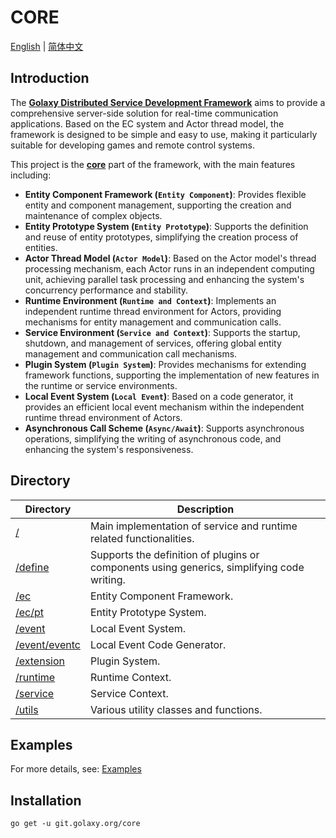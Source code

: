 # CORE
[English](./README.md) | [简体中文](./README.zh_CN.md)

## Introduction
The [**Golaxy Distributed Service Development Framework**](https://github.com/pangdogs/framework) aims to provide a comprehensive server-side solution for real-time communication applications. Based on the EC system and Actor thread model, the framework is designed to be simple and easy to use, making it particularly suitable for developing games and remote control systems.

This project is the [**core**](https://github.com/pangdogs/core) part of the framework, with the main features including:

- **Entity Component Framework (`Entity Component`)**: Provides flexible entity and component management, supporting the creation and maintenance of complex objects.
- **Entity Prototype System (`Entity Prototype`)**: Supports the definition and reuse of entity prototypes, simplifying the creation process of entities.
- **Actor Thread Model (`Actor Model`)**: Based on the Actor model's thread processing mechanism, each Actor runs in an independent computing unit, achieving parallel task processing and enhancing the system's concurrency performance and stability.
- **Runtime Environment (`Runtime and Context`)**: Implements an independent runtime thread environment for Actors, providing mechanisms for entity management and communication calls.
- **Service Environment (`Service and Context`)**: Supports the startup, shutdown, and management of services, offering global entity management and communication call mechanisms.
- **Plugin System (`Plugin System`)**: Provides mechanisms for extending framework functions, supporting the implementation of new features in the runtime or service environments.
- **Local Event System (`Local Event`)**: Based on a code generator, it provides an efficient local event mechanism within the independent runtime thread environment of Actors.
- **Asynchronous Call Scheme (`Async/Await`)**: Supports asynchronous operations, simplifying the writing of asynchronous code, and enhancing the system's responsiveness.

## Directory
| Directory                                                                | Description |
|--------------------------------------------------------------------------| ----------- |
| [/](https://github.com/pangdogs/core)                                    | Main implementation of service and runtime related functionalities. |
| [/define](https://github.com/pangdogs/core/tree/main/define)             | Supports the definition of plugins or components using generics, simplifying code writing. |
| [/ec](https://github.com/pangdogs/core/tree/main/ec)                     | Entity Component Framework. |
| [/ec/pt](https://github.com/pangdogs/core/tree/main/ec/pt)               | Entity Prototype System. |
| [/event](https://github.com/pangdogs/core/tree/main/event)               | Local Event System. |
| [/event/eventc](https://github.com/pangdogs/core/tree/main/event/eventc) | Local Event Code Generator. |
| [/extension](https://github.com/pangdogs/core/tree/main/extension)       | Plugin System. |
| [/runtime](https://github.com/pangdogs/core/tree/main/runtime)           | Runtime Context. |
| [/service](https://github.com/pangdogs/core/tree/main/service)           | Service Context. |
| [/utils](https://github.com/pangdogs/core/tree/main/utils)               | Various utility classes and functions. |

## Examples

For more details, see: [Examples](https://github.com/pangdogs/examples)

## Installation
```
go get -u git.golaxy.org/core
```
